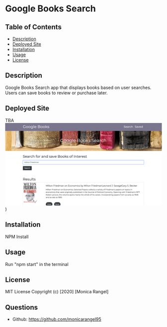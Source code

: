 # Google Books Search

## Table of Contents
  - [Description](#description)
  - [Deployed Site](##DeployedSite)
  - [Installation](#installation)
  - [Usage](#usage)
  - [License](#license)

## Description
Google Books Search app that displays books based on user searches. Users can save books to review or purchase later. 

## Deployed Site
TBA
![Home](client/src/assets/app.png))

## Installation 
NPM Install 

## Usage
Run "npm start" in the terminal

## License
MIT License
Copyright (c) [2020] [Monica Rangel]
## Questions
- Github: https://github.com/monicarangel95


